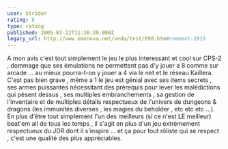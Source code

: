 ```yaml
---
user: Strider
rating: 5
type: rating
published: 2005-03-22T11:36:20.000Z
legacy_url: http://www.emunova.net/veda/test/698.htm#comment-2816
---
```

A mon avis c'est tout simplement le jeu le plus interessant et cool sur CPS-2 , dommage que ses émulations ne permettent pas d'y jouer a 8 comme sur arcade ... au mieux pourra-t-on y jouer a 4 via le net et le réseau Kaillera.
C'est pas bien grave , même a 1 le jeu est génial avec ses items secrets , ses armes puissantes nécessitant des prérequis pour lever les malédictions qui pèsent dessus , ses multiples embranchements , sa gestion de l'inventaire et de multiples détails respectueux de l'univers de dungeons & dragons (les immunités diverses , les magies du beholder , etc etc etc ...).
En plus d'être tout simplement l'un des meilleurs (si ce n'est LE meilleur) beat'em all de tous les temps , il s'agit en plus d'un jeu extrèmement respectueux du JDR dont il s'inspire ... et ça pour tout rôliste qui se respect , c'est une qualité des plus appréciables.